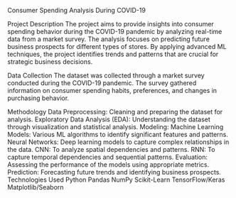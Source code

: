 Consumer Spending Analysis During COVID-19

Project Description
The project aims to provide insights into consumer spending behavior during the COVID-19 pandemic by analyzing real-time data from a market survey. The analysis focuses on predicting future business prospects for different types of stores. By applying advanced ML techniques, the project identifies trends and patterns that are crucial for strategic business decisions.

Data Collection
The dataset was collected through a market survey conducted during the COVID-19 pandemic. The survey gathered information on consumer spending habits, preferences, and changes in purchasing behavior.

Methodology
Data Preprocessing: Cleaning and preparing the dataset for analysis.
Exploratory Data Analysis (EDA): Understanding the dataset through visualization and statistical analysis.
Modeling:
Machine Learning Models: Various ML algorithms to identify significant features and patterns.
Neural Networks: Deep learning models to capture complex relationships in the data.
CNN: To analyze spatial dependencies and patterns.
RNN: To capture temporal dependencies and sequential patterns.
Evaluation: Assessing the performance of the models using appropriate metrics.
Prediction: Forecasting future trends and identifying business prospects.
Technologies Used
Python
Pandas
NumPy
Scikit-Learn
TensorFlow/Keras
Matplotlib/Seaborn
